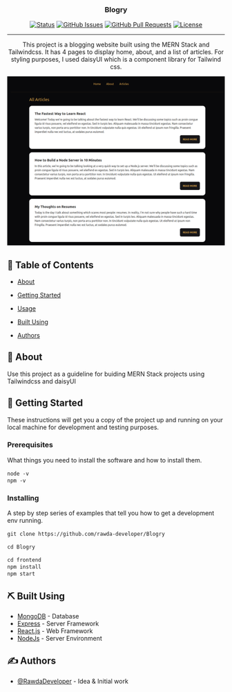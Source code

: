 <h3 align="center">Blogry</h3>

<div align="center">

[![Status](https://img.shields.io/badge/status-active-success.svg)]()
[![GitHub Issues](https://img.shields.io/github/issues/kylelobo/The-Documentation-Compendium.svg)](https://github.com/rawda-developer/Blogry/issues)
[![GitHub Pull Requests](https://img.shields.io/github/issues-pr/kylelobo/The-Documentation-Compendium.svg)](https://github.com/rawda-developer/Blogry/pulls)
[![License](https://img.shields.io/badge/license-MIT-blue.svg)](/LICENSE)

</div>

---

<p align="center"> This project is a blogging website built using the MERN Stack and Tailwindcss. It has 4 pages to display home, about, and a list of articles. For styling purposes, I used daisyUI which is a component library for Tailwind css.
    <br> 
   
</p>

![Blogry](./Blogry.png)

## 📝 Table of Contents

- [About](#about)
- [Getting Started](#getting_started)
- [Usage](#usage)
- [Built Using](#built_using)

- [Authors](#authors)

## 🧐 About <a name = "about"></a>

Use this project as a guideline for buiding MERN Stack projects using Tailwindcss and daisyUI

## 🏁 Getting Started <a name = "getting_started"></a>

These instructions will get you a copy of the project up and running on your local machine for development and testing purposes.

### Prerequisites

What things you need to install the software and how to install them.

```
node -v
npm -v
```

### Installing

A step by step series of examples that tell you how to get a development env running.

```
git clone https://github.com/rawda-developer/Blogry
```

```
cd Blogry
```

```
cd frontend
npm install
npm start
```

## ⛏️ Built Using <a name = "built_using"></a>

- [MongoDB](https://www.mongodb.com/) - Database
- [Express](https://expressjs.com/) - Server Framework
- [React.js](https://create-react-app.dev/) - Web Framework
- [NodeJs](https://nodejs.org/en/) - Server Environment

## ✍️ Authors <a name = "authors"></a>

- [@RawdaDeveloper](https://github.com/rawda-developer) - Idea & Initial work

